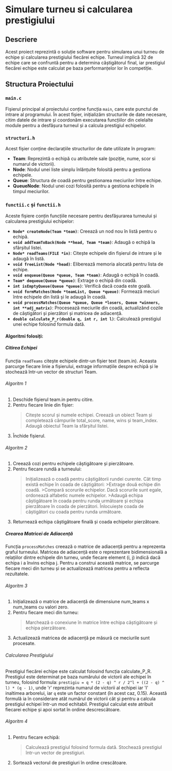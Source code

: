 # Simulare turneu si calcularea prestigiului

## Descriere
Acest proiect reprezintă o soluție software pentru simularea unui turneu de echipe și calcularea prestigiului fiecărei echipe. Turneul implică 32 de echipe care se confruntă pentru a determina câștigătorul final, iar prestigiul fiecărei echipe este calculat pe baza performanțelor lor în competiție.

## Structura Proiectului

### `main.c`
Fișierul principal al proiectului conține funcția `main`, care este punctul de intrare al programului. În acest fișier, inițializăm structurile de date necesare, citim datele de intrare și coordonăm executarea funcțiilor din celelalte module pentru a desfășura turneul și a calcula prestigiul echipelor.

### `structuri.h`
Acest fișier conține declarațiile structurilor de date utilizate în program:

- **Team**: Reprezintă o echipă cu atributele sale (poziție, nume, scor si numarul de victorii).
- **Node**: Nodul unei liste simplu înlănțuite folosită pentru a gestiona echipele.
- **Queue**: Structura de coadă pentru gestionarea meciurilor între echipe.
- **QueueNode**: Nodul unei cozi folosită pentru a gestiona echipele în timpul meciurilor.

### `functii.c` și `functii.h`
Aceste fișiere conțin funcțiile necesare pentru desfășurarea turneului și calcularea prestigiului echipelor:

- **`Node* createNode(Team *team)`**: Creează un nod nou în listă pentru o echipă.
- **`void addTeamToBack(Node **head, Team *team)`**: Adaugă o echipă la sfârșitul listei.
- **`Node* readTeams(FILE *in)`**: Citește echipele din fișierul de intrare și le adaugă în listă.
- **`void freeList(Node *head)`**: Eliberează memoria alocată pentru lista de echipe.
- **`void enqueue(Queue *queue, Team *team)`**: Adaugă o echipă în coadă.
- **`Team* dequeue(Queue *queue)`**: Extrage o echipă din coadă.
- **`int isEmptyQueue(Queue *queue)`**: Verifică dacă coada este goală.
- **`void formMatches(Node *teamList, Queue *queue)`**: Formează meciuri între echipele din listă și le adaugă în coadă.
- **`void processMatches(Queue *queue, Queue *losers, Queue *winners, int **adj_matrix)`**: Procesează meciurile din coadă, actualizând cozile de câștigători și pierzători și matricea de adiacență.
- **`double calculate_P_r(double q, int r, int l)`**: Calculează prestigiul unei echipe folosind formula dată.

#### Algoritmi folosiți:

##### Citirea Echipei
Funcția `readTeams` citește echipele dintr-un fișier text (team.in). Aceasta parcurge fiecare linie a fișierului, extrage informațiile despre echipă și le stochează într-un vector de structuri Team.

###### Algoritm 1
1. Deschide fișierul team.in pentru citire.
2. Pentru fiecare linie din fișier:
    >Citește scorul și numele echipei.
    >Creează un obiect Team și completează câmpurile total_score, name, wins și team_index.
    >Adaugă obiectul Team la sfârșitul listei.
3. Închide fișierul.

###### Algoritm 2
1. Creează cozi pentru echipele câștigătoare și pierzătoare.
2. Pentru fiecare rundă a turneului:
    >Inițializează o coadă pentru câștigătorii rundei curente.
    >Cât timp există echipe în coada de câștigători:
        >Extrage două echipe din coadă.
        >Compară scorurile echipelor. Dacă scorurile sunt egale, ordonează alfabetic numele echipelor.
        >Adaugă echipa câștigătoare în coada pentru runda următoare și echipa pierzătoare în coada de pierzători.
    >Înlocuiește coada de câștigători cu coada pentru runda următoare.
3. Returnează echipa câștigătoare finală și coada echipelor pierzătoare.

##### Crearea Matricei de Adiacență
Funcția `processMatches` creează o matrice de adiacență pentru a reprezenta graful turneului. Matricea de adiacență este o reprezentare bidimensională a relațiilor dintre echipele din turneu, unde fiecare element (i, j) indică dacă echipa i a învins echipa j. Pentru a construi această matrice, se parcurge fiecare meci din turneu și se actualizează matricea pentru a reflecta rezultatele. 

###### Algoritm 3
1. Inițializează o matrice de adiacență de dimensiune num_teams x num_teams cu valori zero.
2. Pentru fiecare meci din turneu:
    >Marchează o conexiune în matrice între echipa câștigătoare și echipa pierzătoare.
3. Actualizează matricea de adiacență pe măsură ce meciurile sunt procesate.

###### Calcularea Prestigiului
Prestigiul fiecărei echipe este calculat folosind funcția calculate_P_R. Prestigiul este determinat pe baza numărului de victorii ale echipei în turneu, folosind formula:
`prestigiu = q * (2 - q) ^ r / 2^l + ((2 - q) ^ l) * (q - 1)`, unde 'r' reprezinta numarul de victorii al echipei iar 'l' inaltimea arborelui, iar `q` este un factor constant (în acest caz, 0.15). Această formulă ia în considerare atât numărul de victorii cât și pentru a calcula prestigiul echipei într-un mod echitabil. Prestigiul calculat este atribuit fiecarei echipe și apoi sortat în ordine descrescătoare.

###### Algoritm 4
1. Pentru fiecare echipă:
    >Calculează prestigiul folosind formula dată.
    >Stochează prestigiul într-un vector de prestigiuri.
2. Sortează vectorul de prestigiuri în ordine crescătoare.
